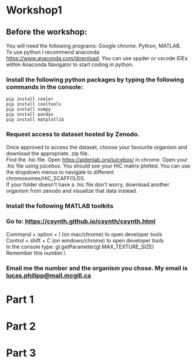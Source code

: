 # Workshop1

## Before the workshop:
You will need the following programs: Google chrome. Python, MATLAB.\
To use python I recommend anaconda https://www.anaconda.com/download. You can use spyder or vscode IDEs within Anaconda Navigator to start coding in python. 

### Install the following python packages by typing the following commands in the console:
```
pip install cooler
pip install cooltools
pip install numpy
pip install pandas
pip install matplotlib
```
### Request access to dataset hosted by Zenodo.
Once approved to access the dataset, choose your favourite organism and download the appropriate .zip file.\
Find the .hic file. Open https://aidenlab.org/juicebox/ in chrome. Open your .hic file using juicebox. You should see your HiC matrix plotted. You can use the dropdown menus to navigate to different chromosomes/HiC_SCAFFOLDS.\
If your folder doesn't have a .hic file don't worry, download another organism from zenodo and visualize that data instead.

### Install the following MATLAB toolkits

### Go to: https://csynth.github.io/csynth/csynth.html
Command + option + I (on mac/chrome) to open developer tools\
Control + shift + C (on windows/chrome) to open developer tools\
In the console type: gl.getParameter(gl.MAX_TEXTURE_SIZE)\
Remember this number.\

### Email me the number and the organism you chose. My email is lucas.philipp@mail.mcgill.ca

# Part 1

# Part 2

# Part 3







